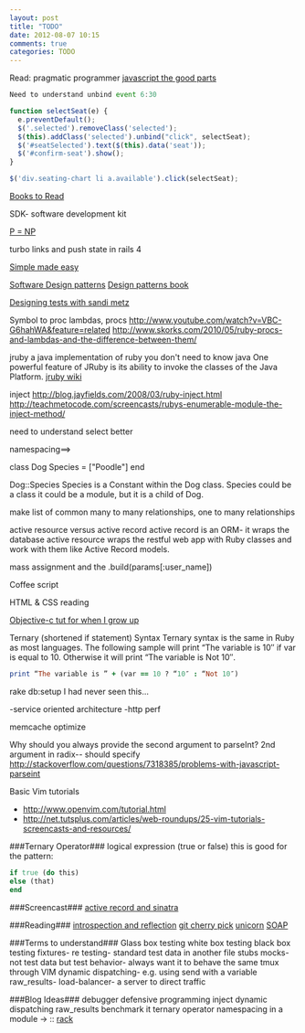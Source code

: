 ```yaml
---
layout: post
title: "TODO"
date: 2012-08-07 10:15
comments: true
categories: TODO
---
```


Read: pragmatic programmer
[javascript the good parts](http://www.amazon.com/JavaScript-Good-Parts-Douglas-Crockford/dp/0596517742)

```javascript Unbind
Need to understand unbind event 6:30

function selectSeat(e) {
  e.preventDefault();
  $('.selected').removeClass('selected');
  $(this).addClass('selected').unbind("click", selectSeat);
  $('#seatSelected').text($(this).data('seat'));
  $('#confirm-seat').show();
}

$('div.seating-chart li a.available').click(selectSeat);
```
[Books to Read](http://blog.iterate.no/2012/08/19/books-everybody-should-read/)

SDK- software development kit

[P = NP](http://web.mit.edu/newsoffice/2009/explainer-pnp.html)

turbo links and push state in rails 4

[Simple made easy](http://www.infoq.com/presentations/Simple-Made-Easy)

[Software Design patterns](http://en.wikipedia.org/wiki/Design_pattern_(computer_science)#Domain-specific_patterns)
[Design patterns book](http://en.wikipedia.org/wiki/Design_Patterns_(book))

[Designing tests with sandi metz](http://vimeo.com/48106365)

Symbol to proc
lambdas, procs 
   <http://www.youtube.com/watch?v=VBC-G6hahWA&feature=related>
   <http://www.skorks.com/2010/05/ruby-procs-and-lambdas-and-the-difference-between-them/>

jruby
a java implementation of ruby
you don't need to know java
One powerful feature of JRuby is its ability to invoke the classes of the Java Platform.
[jruby wiki](https://github.com/jruby/jruby/wiki)

inject
<http://blog.jayfields.com/2008/03/ruby-inject.html>
<http://teachmetocode.com/screencasts/rubys-enumerable-module-the-inject-method/>

need to understand select better


namespacing==> 

class Dog
  Species = ["Poodle"]
 end

 Dog::Species
 Species is a Constant within the Dog class. Species could be a class it could be a module, but it is a child of Dog.

 make list of common many to many relationships, one to many relationships

active resource versus active record
active record is an ORM- it wraps the database
active resource wraps the restful web app with Ruby classes and work with them like Active Record models.

mass assignment and the .build(params[:user_name])

Coffee script

HTML & CSS reading

[Objective-c tut for when I grow up](http://www.wibit.net/market/objective-c_programming)

Ternary (shortened if statement) Syntax
Ternary syntax is the same in Ruby as most languages. The following sample will print “The variable is 10″ if var is equal to 10. Otherwise it will print “The variable is Not 10″.
```ruby
print “The variable is ” + (var == 10 ? “10″ : “Not 10″)
```

rake db:setup
I had never seen this...

-service oriented architecture
-http perf

memcache
optimize


Why should you always provide the second argument to parseInt?
2nd argument in radix-- should specify
<http://stackoverflow.com/questions/7318385/problems-with-javascript-parseint>

Basic Vim tutorials
- <http://www.openvim.com/tutorial.html>
- <http://net.tutsplus.com/articles/web-roundups/25-vim-tutorials-screencasts-and-resources/>

###Ternary Operator###
logical expression (true or false)
this is good for the pattern:
```ruby Use the ternary to replace this...
if true (do this)
else (that)
end
```

###Screencast###
[active record and sinatra](http://screencasts.org/episodes/activerecord-with-sinatra)

###Reading###
[introspection and reflection](http://eimers.blogspot.com/2008/02/reflection-vs-introspection.html)
[git cherry pick](http://technosophos.com/content/git-cherry-picking-move-small-code-patches-across-branches)
[unicorn](https://github.com/blog/517-unicorn)
[SOAP](http://en.wikipedia.org/wiki/SOAP)

###Terms to understand###
Glass box testing
white box testing
black box testing
fixtures- re testing- standard test data in another file
stubs mocks- not test data but test behavior- always want it to behave the same
tmux through VIM
dynamic dispatching- e.g. using send with a variable
raw_results- 
load-balancer- a server to direct traffic


###Blog Ideas###
debugger
defensive programming
inject
dynamic dispatching
raw_results
benchmark it
ternary operator
namespacing in a module -> ::
[rack](http://chneukirchen.org/blog/archive/2007/02/introducing-rack.html)